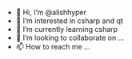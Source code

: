 - 👋 Hi, I’m @alishhyper
- 👀 I’m interested in csharp and qt
- 🌱 I’m currently learning csharp
- 💞️ I’m looking to collaborate on ...
- 📫 How to reach me ...

<!---
alishhyper/alishhyper is a ✨ special ✨ repository because its `README.md` (this file) appears on your GitHub profile.
You can click the Preview link to take a look at your changes.
--->
